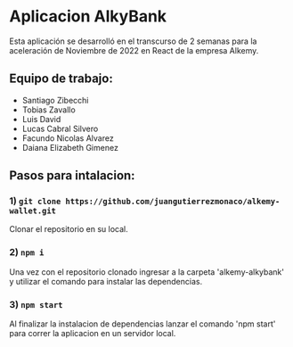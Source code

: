 # Aplicacion AlkyBank
Esta aplicación se desarrolló en el transcurso de 2 semanas para la aceleración de Noviembre de 2022 en React de la empresa Alkemy.

## Equipo de trabajo:
- Santiago Zibecchi
- Tobias Zavallo
- Luis David
- Lucas Cabral Silvero
- Facundo Nicolas Alvarez
- Daiana Elizabeth Gimenez

## Pasos para intalacion:

### 1) `git clone https://github.com/juangutierrezmonaco/alkemy-wallet.git`

Clonar el repositorio en su local.

### 2) `npm i`

Una vez con el repositorio clonado ingresar a la carpeta 'alkemy-alkybank' y utilizar el comando para instalar las dependencias.

### 3) `npm start`

Al finalizar la instalacion de dependencias lanzar el comando 'npm start' para correr la aplicacion en un servidor local.

